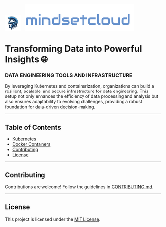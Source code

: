 <div>
  <img src="https://github.com/nathanmsc/DATA-ENGINEERING/blob/main/DOCKER/ZABBIX/src/img/logo.svg" alt="Logo" width="10%" style="margin-right: 1%;"/>
  <img src="https://github.com/nathanmsc/DATA-ENGINEERING/blob/main/DOCKER/ZABBIX/src/img/marca.svg" alt="Brand" width="70%" style="margin-left: 1%;/>
</div>
<div align="center">
  
# Transforming Data into Powerful Insights 🌐

</div>

### DATA ENGINEERING TOOLS AND INFRASTRUCTURE

By leveraging Kubernetes and containerization, organizations can build a resilient, scalable, and secure infrastructure for data engineering. This setup not only enhances the efficiency of data processing and analysis but also ensures adaptability to evolving challenges, providing a robust foundation for data-driven decision-making.

---
## Table of Contents

- [Kubernetes](https://github.com/nathanmsc/DATA-ENGINEERING/blob/main/KUBERNETES/README.md)
- [Docker Containers](https://github.com/nathanmsc/DATA-ENGINEERING/tree/main/DOCKER)
- [Contributing](#contributing)
- [License](#license)

---

## Contributing

Contributions are welcome! Follow the guidelines in [CONTRIBUTING.md](CONTRIBUTING.md).

---

## License

This project is licensed under the [MIT License](LICENSE).

